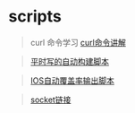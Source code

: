 # scripts

> curl 命令学习
[curl命令讲解](shell_curl/README.md)

> [平时写的自动构建脚本](auto_build/README.md)

> [IOS自动覆盖率输出脚本](engine/README.md)

> [socket链接](socket/README.md)

